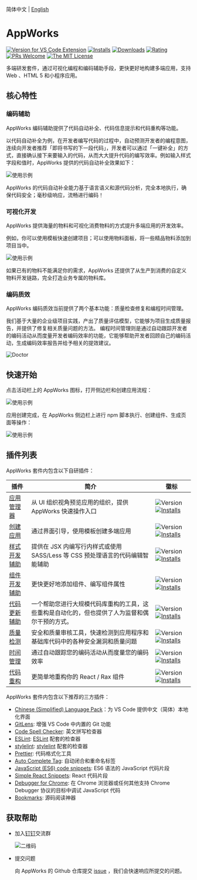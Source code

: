简体中文 | [English](https://github.com/appworks-lab/pack/blob/master/extensions/iceworks/README.md)

# AppWorks

[![Version for VS Code Extension](https://vsmarketplacebadge.apphb.com/version-short/iceworks-team.iceworks.svg?logo=visual-studio-code)](https://marketplace.visualstudio.com/items?itemName=iceworks-team.iceworks)
[![Installs](https://vsmarketplacebadge.apphb.com/installs-short/iceworks-team.iceworks.svg)](https://marketplace.visualstudio.com/items?itemName=iceworks-team.iceworks)
[![Downloads](https://vsmarketplacebadge.apphb.com/downloads-short/iceworks-team.iceworks.svg)](https://marketplace.visualstudio.com/items?itemName=iceworks-team.iceworks)
[![Rating](https://vsmarketplacebadge.apphb.com/rating-star/iceworks-team.iceworks.svg)](https://marketplace.visualstudio.com/items?itemName=iceworks-team.iceworks&ssr=false#review-details)
[![PRs Welcome](https://img.shields.io/badge/PRs-welcome-brightgreen.svg)](https://github.com/appworks-lab/pack/pulls)
[![The MIT License](https://img.shields.io/badge/license-MIT-blue.svg)](http://opensource.org/licenses/MIT)

多端研发套件，通过可视化编程和编码辅助手段，更快更好地构建多端应用，支持 Web 、HTML 5 和小程序应用。

## 核心特性

### 编码辅助

AppWorks 编码辅助提供了代码自动补全、代码信息提示和代码重构等功能。

以代码自动补全为例，在开发者编写代码的过程中，自动预测开发者的编程意图，连续向开发者推荐「即将书写的下一段代码」，开发者可以通过「一键补全」的方式，直接确认接下来要输入的代码，从而大大提升代码的编写效率。例如输入样式字段和值时，AppWorks 提供的代码自动补全效果如下：

![使用示例](https://user-images.githubusercontent.com/56879942/87412958-3895e700-c5fc-11ea-88e2-3e3e78a07f9e.gif)

AppWorks 的代码自动补全能力基于语言语义和源代码分析，完全本地执行，确保代码安全；毫秒级响应，流畅进行编码！

### 可视化开发

AppWorks 提供海量的物料和可视化消费物料的方式提升多端应用的开发效率。

例如，你可以使用模板快速创建项目；可以使用物料面板，将一些精品物料添加到项目当中。

![使用示例](https://user-images.githubusercontent.com/56879942/88197928-b8aff280-cc75-11ea-816d-1c609bc90878.gif)

如果已有的物料不能满足你的需求，AppWorks 还提供了从生产到消费的自定义物料开发链路，完全打造业务专属的物料库。

### 编码质效

AppWorks 编码质效当前提供了两个基本功能：质量检查修复和编程时间管理。

我们基于大量的企业级项目实践，产出了质量评估模型，它能够为项目生成质量报告，并提供了修复相关质量问题的方法。
编程时间管理则是通过自动跟踪开发者的编码活动从而度量开发者编码效率的功能，它能够帮助开发者回顾自己的编码活动，生成编码效率报告并给予相关的提效建议。

![Doctor](https://img.alicdn.com/imgextra/i4/O1CN01FNcqIN1orpTya1lj8_!!6000000005279-2-tps-746-387.png)

## 快速开始

点击活动栏上的 AppWorks 图标，打开侧边栏和创建应用流程：

![使用示例](https://img.alicdn.com/imgextra/i1/O1CN010M4ptc1m2Poa9hcxi_!!6000000004896-2-tps-2880-1754.png)

应用创建完成，在 AppWorks 侧边栏上进行 npm 脚本执行、创建组件、生成页面等操作：

![使用示例](https://img.alicdn.com/imgextra/i3/O1CN01Jy7KnX1KzDQ8Ifxkk_!!6000000001234-2-tps-2880-1754.png)

## 插件列表

AppWorks 套件内包含以下自研插件：

插件 | 简介 | 徽标
--------- | ------- | ---------
[应用管理器](https://marketplace.visualstudio.com/items?itemName=iceworks-team.iceworks-app) | 从 UI 组织视角预览应用的组织，提供 AppWorks 快速操作入口 | ![Version](https://vsmarketplacebadge.apphb.com/version-short/iceworks-team.iceworks-app.svg) [![Installs](https://vsmarketplacebadge.apphb.com/installs-short/iceworks-team.iceworks-app.svg)](https://marketplace.visualstudio.com/items?itemName=iceworks-team.iceworks-app)
[创建应用](https://marketplace.visualstudio.com/items?itemName=iceworks-team.iceworks-project-creator) | 通过界面引导，使用模板创建多端应用 | ![Version](https://vsmarketplacebadge.apphb.com/version-short/iceworks-team.iceworks-project-creator.svg) [![Installs](https://vsmarketplacebadge.apphb.com/installs-short/iceworks-team.iceworks-project-creator.svg)](https://marketplace.visualstudio.com/items?itemName=iceworks-team.iceworks-project-creator)
[样式开发辅助](https://marketplace.visualstudio.com/items?itemName=iceworks-team.iceworks-style-helper) | 提供在 JSX 内编写行内样式或使用 SASS/Less 等 CSS 预处理语言的代码编辑智能辅助 | ![Version](https://vsmarketplacebadge.apphb.com/version-short/iceworks-team.iceworks-style-helper.svg) [![Installs](https://vsmarketplacebadge.apphb.com/installs-short/iceworks-team.iceworks-style-helper.svg)](https://marketplace.visualstudio.com/items?itemName=iceworks-team.iceworks-style-helper)
[组件开发辅助](https://marketplace.visualstudio.com/items?itemName=iceworks-team.iceworks-material-helper) | 更快更好地添加组件、编写组件属性 | ![Version](https://vsmarketplacebadge.apphb.com/version-short/iceworks-team.iceworks-material-helper.svg) [![Installs](https://vsmarketplacebadge.apphb.com/installs-short/iceworks-team.iceworks-material-helper.svg)](https://marketplace.visualstudio.com/items?itemName=iceworks-team.iceworks-material-helper)
[代码更新辅助](https://marketplace.visualstudio.com/items?itemName=iceworks-team.iceworks-codemod) | 一个帮助您进行大规模代码库重构的工具，这些重构是自动化的，但也提供了人为监督和偶尔干预的方式。 | ![Version](https://vsmarketplacebadge.apphb.com/version-short/iceworks-team.iceworks-codemod.svg) [![Installs](https://vsmarketplacebadge.apphb.com/installs-short/iceworks-team.iceworks-codemod.svg)](https://marketplace.visualstudio.com/items?itemName=iceworks-team.iceworks-codemod)
[质量检测](https://marketplace.visualstudio.com/items?itemName=iceworks-team.iceworks-doctor) | 安全和质量审核工具，快速检测到应用程序和基础库代码中的各种安全漏洞和质量问题 | ![Version](https://vsmarketplacebadge.apphb.com/version-short/iceworks-team.doctor.svg) [![Installs](https://vsmarketplacebadge.apphb.com/installs-short/iceworks-team.doctor.svg)](https://marketplace.visualstudio.com/items?itemName=iceworks-team.doctor)
[时间管理](https://marketplace.visualstudio.com/items?itemName=iceworks-team.iceworks-time-master) | 通过自动跟踪您的编码活动从而度量您的编码效率 | ![Version](https://vsmarketplacebadge.apphb.com/version-short/iceworks-team.iceworks-time-master.svg) [![Installs](https://vsmarketplacebadge.apphb.com/installs-short/iceworks-team.iceworks-time-master.svg)](https://marketplace.visualstudio.com/items?itemName=iceworks-team.iceworks-time-master)
[代码重构](https://marketplace.visualstudio.com/items?itemName=iceworks-team.iceworks-refactor) | 更简单地重构你的 React / Rax 组件 | ![Version](https://vsmarketplacebadge.apphb.com/version-short/iceworks-team.iceworks-refactor.svg) [![Installs](https://vsmarketplacebadge.apphb.com/installs-short/iceworks-team.iceworks-refactor.svg)](https://marketplace.visualstudio.com/items?itemName=iceworks-team.iceworks-refactor)

AppWorks 套件内包含以下推荐的三方插件：

- [Chinese (Simplified) Language Pack](https://marketplace.visualstudio.com/items?itemName=MS-CEINTL.vscode-language-pack-zh-hans)：为 VS Code 提供中文（简体）本地化界面
- [GitLens](https://marketplace.visualstudio.com/items?itemName=eamodio.gitlens): 增强 VS Code 中内置的 Git 功能
- [Code Spell Checker](https://marketplace.visualstudio.com/items?itemName=streetsidesoftware.code-spell-checker): 英文拼写检查器
- [ESLint](https://marketplace.visualstudio.com/items?itemName=dbaeumer.vscode-eslint): [ESLint](https://eslint.org/) 配套的检查器
- [stylelint](https://marketplace.visualstudio.com/items?itemName=stylelint.vscode-stylelint): [stylelint](https://stylelint.io/) 配套的检查器
- [Prettier](https://marketplace.visualstudio.com/items?itemName=esbenp.prettier-vscode): 代码格式化工具
- [Auto Complete Tag](https://marketplace.visualstudio.com/items?itemName=formulahendry.auto-complete-tag): 自动闭合和重命名标签
- [JavaScript (ES6) code snippets](https://marketplace.visualstudio.com/items?itemName=xabikos.JavaScriptSnippets): ES6 语法的 JavaScript 代码片段
- [Simple React Snippets](https://marketplace.visualstudio.com/items?itemName=burkeholland.simple-react-snippets): React 代码片段
- [Debugger for Chrome](https://marketplace.visualstudio.com/items?itemName=msjsdiag.debugger-for-chrome): 在 Chrome 浏览器或任何其他支持 Chrome Debugger 协议的目标中调试 JavaScript 代码
- [Bookmarks](https://marketplace.visualstudio.com/items?itemName=alefragnani.Bookmarks): 源码阅读神器

## 获取帮助

- 加入[钉钉](https://www.dingtalk.com/)交流群

  ![二维码](https://img.alicdn.com/tfs/TB1oDJzTeL2gK0jSZFmXXc7iXXa-379-378.png_220x10000.jpg)
- 提交问题

  向 AppWorks 的 Github 仓库提交 [issue](https://github.com/appworks-lab/pack/issues/new) ，我们会快速响应所提交的问题。